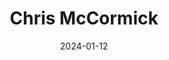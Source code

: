 ---
title: Chris McCormick
description: Chris makes stuff. He made <a href="https://rogule.com/>Rogule</a>, <a href="https://chr15m.itch.io/doodle-rogue-tileset">Doodle Rogue Tileset</a>, <a href="https://chr15m.github.io/DoodleCSS/">DoodleCSS</a>, and other cool things!
url: https://mccormick.cx/
date: 2024-01-12
rss: true
---